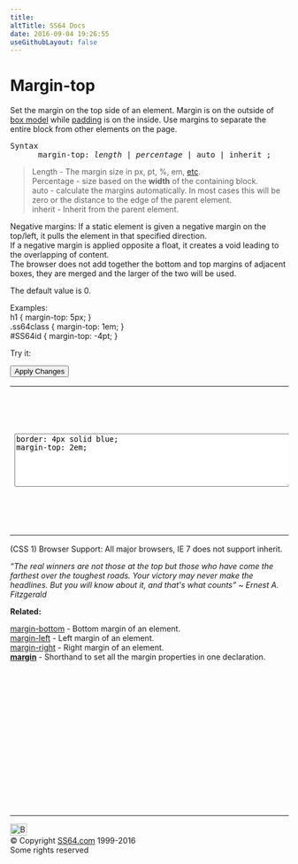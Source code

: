 ```yaml
---
title:
altTitle: SS64 Docs
date: 2016-09-04 19:26:55
useGithubLayout: false
---
```

<!-- #BeginLibraryItem "/Library/head_css.lbi" --><!-- #EndLibraryItem --><h1>Margin-top</h1>
<p> Set the margin on the top     side of an element. Margin is on the outside of <a href="syntax-box-model.html">box model</a> while <a href="padding.html">padding</a> is on the inside. Use margins to separate the entire block from other elements on the page.</p>
<pre>Syntax
      margin-top: <i>length</i> | <i>percentage</i> | auto | inherit ;</pre>
<blockquote>
<p><span class="code">Length</span> - The margin size  in<span class="code"> px, pt, %, em,</span> <a href="syntax-units.html">etc</a>.<br>
<span class="code">Percentage</span> - size based on the <b>width</b> of the containing block.<br>
<span class="code">auto</span> - calculate the margins automatically. In most cases this will be zero or the distance to the edge of the parent element.<br>
<span class="code">inherit</span> - Inherit from the parent element.</p>
</blockquote>
<p>Negative margins: If a static element is given a negative margin on the top/left, it pulls the element in that specified direction.<br>
If a negative margin is applied opposite a <span class="code">float</span>, it creates a void leading to the overlapping of content.<br>
The browser does not add together the bottom and top margins of adjacent  boxes, they are merged and  the larger of the two will be used.</p>
<p>The default value is 0.</p>
<p>Examples:<br>
  <span class="code">h1 { margin-top: 5px;  }<br>
    .ss64class { margin-top: 1em; }</span><br>
    <span class="code">#SS64id { margin-top: -4pt;  }</span>    <br>
</p>
<p>Try it:</p><input type="button" onclick="ApplyStyle()" value="Apply Changes">
<table>
  <tbody><tr>
    <td><textarea name="tryit" id="trycode" cols="60" rows="6" onfocus="this.style.background='#fff';" onblur="this.style.background='#eee';" tabindex="1">border: 4px solid blue;
margin-top: 2em;
</textarea></td>
    <td><div style="border: 1px solid red"><div id="tryresult">This is a sample of text with a CSS border shown in red, containing a second DIV that we can format with CSS.</div></div></td>
  </tr>
</tbody></table>
<p> (CSS 1) Browser Support:  All major browsers, IE 7 does not support inherit.</p>
<p class="quote"><i>“The real winners are not those at the top but those who have come the farthest over the toughest roads. Your victory may never make the headlines. But you will know about it, and that's what counts” ~ Ernest A. Fitzgerald</i></p><p><b>Related:</b></p>
<p><a href="margin-bottom.html">margin-bottom</a> - Bottom margin of an element.<br>
<a href="margin-left.html">margin-left</a> - Left margin of an element.<br>
<a href="margin-right.html">margin-right</a> - Right margin of an element.<br>
<b><a href="margin.html">margin</a></b> - Shorthand to set all the margin properties in one declaration.</p><!-- #BeginLibraryItem "/Library/foot_css.lbi" --><p>
<!-- CSS -->
<ins class="adsbygoogle" style="display:inline-block;width:300px;height:250px" data-ad-client="ca-pub-6140977852749469" data-ad-slot="2739097502"></ins>
<script>
(adsbygoogle = window.adsbygoogle || []).push({});
</script></p>
<hr>
<div id="bl" class="footer"><a href="margin-top.html#"><img src="../images/top.png" width="30" height="22" alt="Back to the Top"></a></div>
<div id="br" class="footer, tagline">© Copyright <a href="http://ss64.com/">SS64.com</a> 1999-2016<br>
Some rights reserved</div><!-- #EndLibraryItem -->

